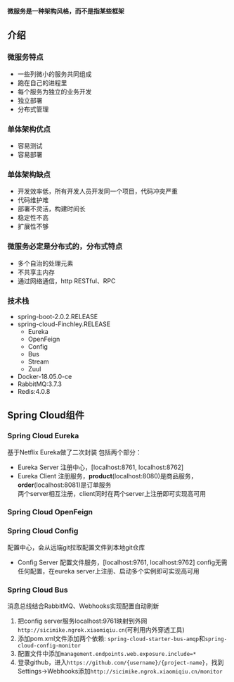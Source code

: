 **微服务是一种架构风格，而不是指某些框架**

## 介绍
### 微服务特点
* 一些列微小的服务共同组成
* 跑在自己的进程里
* 每个服务为独立的业务开发
* 独立部署
* 分布式管理  

### 单体架构优点
* 容易测试
* 容易部署

### 单体架构缺点
* 开发效率低，所有开发人员开发同一个项目，代码冲突严重
* 代码维护难
* 部署不灵活，构建时间长
* 稳定性不高
* 扩展性不够

### 微服务必定是分布式的，分布式特点
* 多个自治的处理元素
* 不共享主内存
* 通过网络通信，http RESTful、RPC

### 技术栈
* spring-boot-2.0.2.RELEASE
* spring-cloud-Finchley.RELEASE
	* Eureka
	* OpenFeign
	* Config
	* Bus
	* Stream
	* Zuul
* Docker-18.05.0-ce
* RabbitMQ:3.7.3
* Redis:4.0.8

## Spring Cloud组件
### Spring Cloud Eureka
基于Netflix Eureka做了二次封装
包括两个部分：
 * Eureka Server 注册中心，[localhost:8761, localhost:8762]
 * Eureka Client 注册服务，**product**(localhost:8080)是商品服务，**order**(localhost:8081)是订单服务  
两个server相互注册，client同时在两个server上注册即可实现高可用

### Spring Cloud OpenFeign

### Spring Cloud Config
配置中心，会从远端git拉取配置文件到本地git仓库
* Config Server 配置文件服务，[localhost:9761, localhost:9762]
config无需任何配置，在eureka server上注册、启动多个实例即可实现高可用  

### Spring Cloud Bus
消息总线结合RabbitMQ、Webhooks实现配置自动刷新
1. 把config server服务localhost:9761映射到外网`http://sicimike.ngrok.xiaomiqiu.cn`(可利用内外穿透工具)
2. 添加pom.xml文件添加两个依赖: `spring-cloud-starter-bus-amqp`和`spring-cloud-config-monitor`
3. 配置文件中添加`management.endpoints.web.exposure.include=*`
4. 登录github，进入`https://github.com/{username}/{project-name}`，找到Settings->Webhooks添加`http://sicimike.ngrok.xiaomiqiu.cn/monitor`